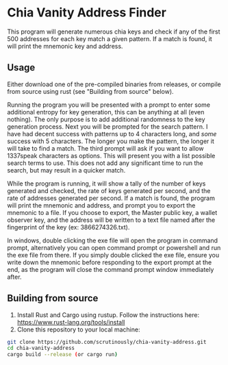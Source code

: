 # Chia Vanity Address Finder
This program will generate numerous chia keys and check if any of the first 500 addresses for each key match a given pattern. If a match is found, it will print the mnemonic key and address.

## Usage
Either download one of the pre-compiled binaries from releases, or compile from source using rust (see "Building from source" below).

Running the program you will be presented with a prompt to enter some additional entropy for key generation, this can be anything at all (even nothing). The only purpose is to add additional randomness to the key generation process. Next you will be prompted for the search pattern. I have had decent success with patterns up to 4 characters long, and *some* success with 5 characters. The longer you make the pattern, the longer it will take to find a match. The third prompt will ask if you want to allow 1337speak characters as options. This will present you with a list possible search terms to use. This does not add any significant time to run the search, but may result in a quicker match. 

While the program is running, it will show a tally of the number of keys generated and checked, the rate of keys generated per second, and the rate of addresses generated per second. If a match is found, the program will print the mnemonic and address, and prompt you to export the mnemonic to a file. If you choose to export, the Master public key, a wallet observer key, and the address will be written to a text file named after the fingerprint of the key (ex: 3866274326.txt).

In windows, double clicking the exe file will open the program in command prompt, alternatively you can open command prompt or powershell and run the exe file from there. If you simply double clicked the exe file, ensure you write down the mnemonic before responding to the export prompt at the end, as the program will close the command prompt window immediately after.

## Building from source
1. Install Rust and Cargo using rustup. Follow the instructions here: https://www.rust-lang.org/tools/install
2. Clone this repository to your local machine:
```bash
git clone https://github.com/scrutinously/chia-vanity-address.git
cd chia-vanity-address
cargo build --release (or cargo run)
```
